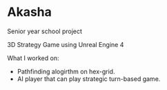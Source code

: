 # Akasha
Senior year school project

3D Strategy Game using Unreal Engine 4

What I worked on:
- Pathfinding alogirthm on hex-grid.
- AI player that can play strategic turn-based game.
